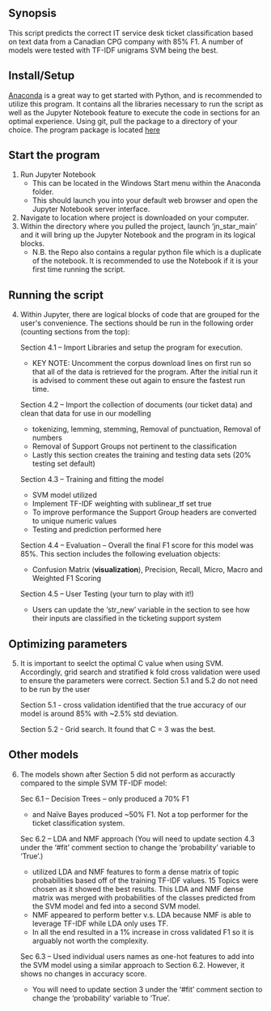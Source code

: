 ## Synopsis
This script predicts the correct IT service desk ticket classification based on text data from a Canadian CPG company with 85% F1.
A number of models were tested with TF-IDF unigrams SVM being the best.

## Install/Setup
[Anaconda](https://www.anaconda.com/download/) is a great way to get started with Python, and is recommended to utilize this program.  It contains all the libraries necessary to run the script as well as the Jupyter Notebook feature to execute the code in sections for an optimal experience.
Using git, pull the package to a directory of your choice.  The program package is located [here](https://github.com/mattbitter/CS410_TicketClassification/)

## Start the program
1. Run Jupyter Notebook
	*  This can be located in the Windows Start menu within the Anaconda folder.
	*  This should launch you into your default web browser and open the Jupyter Notebook server interface.
2. Navigate to location where project is downloaded on your computer.
3. Within the directory where you pulled the project, launch ‘jn_star_main’ and it will bring up the Jupyter Notebook and the program in its logical blocks.
	* N.B. the Repo also contains a regular python file which is a duplicate of the notebook. It is recommended to use the Notebook if it is your first time running the script.

## Running the script
4. Within Jupyter, there are logical blocks of code that are grouped for the user's convenience.  The sections should be run in the following order (counting sections from the top):

	Section 4.1 – Import Libraries and setup the program for execution.
	* KEY NOTE:  Uncomment the corpus download lines on first run so that all of the data is retrieved for the program.  After the initial run it is advised to comment these out again to ensure the fastest run time.

	Section 4.2 – Import the collection of documents (our ticket data) and clean that data for use in our modelling
	* tokenizing, lemming, stemming, Removal of punctuation, Removal of numbers
	* Removal of Support Groups not pertinent to the classification
	* Lastly this section creates the training and testing data sets (20% testing set default)
	
	Section 4.3 – Training and fitting the model
	*  SVM model utilized
	* Implement TF-IDF weighting with sublinear_tf set true 
	* To improve performance the Support Group headers are converted to unique numeric values 
	* Testing and prediction performed here
	
	Section 4.4 – Evaluation – Overall the final F1 score for this model was 85%.  This section includes the following eveluation objects:
	*  Confusion Matrix (**visualization**), Precision, Recall, Micro, Macro and Weighted F1 Scoring
	
	Section 4.5 – User Testing (your turn to play with it!)
	* Users can update the ‘str_new’ variable in the section to see how their inputs are classified in the ticketing support system

## Optimizing parameters
5. It is important to seelct the optimal C value when using SVM. Accordingly, grid search and stratified k fold cross validation were used to ensure the parameters were correct. Section 5.1 and 5.2 do not need to be run by the user

	Section 5.1 - cross validation identified that the true accuracy of our model is around 85% with ~2.5% std deviation.
	
	Section 5.2 - Grid search. It found that C = 3 was the best.

## Other models
6. The models shown after Section 5 did not perform as accuractly compared to the simple SVM TF-IDF model:
	
	Sec 6.1 – Decision Trees – only produced a 70% F1 
	* and Naïve Bayes produced ~50% F1.  Not a top performer for the ticket classification system.
	
	Sec 6.2 – LDA and NMF approach (You will need to update section 4.3 under the ‘#fit’ comment section to change the ‘probability’ variable to ‘True’.)
	* utilized LDA and NMF features to form a dense matrix of topic probabilities based off of the training TF-IDF values. 15 Topics were chosen as it showed the best results. This LDA and NMF dense matrix was merged with probabilities of the classes predicted from the SVM model and fed into a second SVM model.
	* NMF appeared to perform better v.s. LDA because NMF is able to leverage TF-IDF while LDA only uses TF. 
	* In all the end resulted in a 1% increase in cross validated F1 so it is arguably not worth the complexity.
	
	Sec 6.3 – Used individual users names as one-hot features to add into the SVM model using a similar approach to Section 6.2. However, it shows no changes in accuracy score.
	* You will need to update section 3 under the ‘#fit’ comment section to change the ‘probability’ variable to ‘True’.
